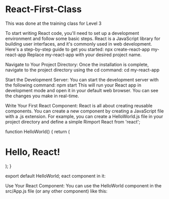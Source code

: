 # React-First-Class
This was done at the training class for Level 3


To start writing React code, you'll need to set up a development environment and follow some basic steps. React is a JavaScript library for building user interfaces, and it's commonly used in web development. Here's a step-by-step guide to get you started:
npx create-react-app my-react-app
Replace my-react-app with your desired project name.

Navigate to Your Project Directory:
Once the installation is complete, navigate to the project directory using the cd command:
cd my-react-app

Start the Development Server:
You can start the development server with the following command:
npm start
This will run your React app in development mode and open it in your default web browser. You can see the changes you make in real-time.

Write Your First React Component:
React is all about creating reusable components. You can create a new component by creating a JavaScript file with a .js extension. For example, you can create a HelloWorld.js file in your project directory and define a simple Rimport React from 'react';

function HelloWorld() {
  return (
    <div>
      <h1>Hello, React!</h1>
    </div>
  );
}

export default HelloWorld;
eact component in it:

Use Your React Component:
You can use the HelloWorld component in the src/App.js file (or any other component) like this:


